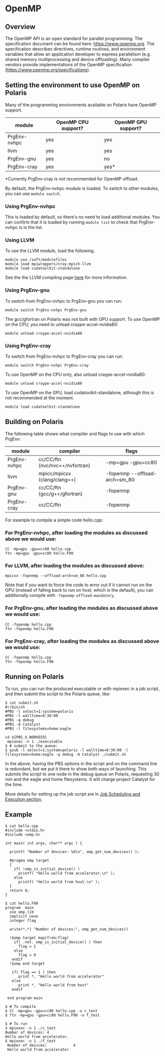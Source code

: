 # OpenMP

## Overview

The OpenMP API is an open standard for parallel programming. The specification document can be found here: https://www.openmp.org. The specification describes directives, runtime routines, and environment variables that allow an application developer to express parallelism (e.g. shared memory multiprocessing and device offloading). Many compiler vendors provide implementations of the OpenMP specification (https://www.openmp.org/specifications).

## Setting the environment to use OpenMP on Polaris

Many of the programming environments available on Polaris have OpenMP support.


|module| OpenMP CPU support? | OpenMP GPU support? |
| --- | --- | --- |
| PrgEnv-nvhpc | yes | yes | 
| llvm | yes | yes |
| PrgEnv-gnu | yes | no |
| PrgEnv-cray | yes | yes* |

*Currently PrgEnv-cray is not recommended for OpenMP offload.

By default, the PrgEnv-nvhpc module is loaded. To switch to other modules, you can use `module switch`.

### Using PrgEnv-nvhpc

This is loaded by default, so there's no need to load additional modules. You can confirm that it is loaded by running `module list` to check that PrgEnv-nvhpc is in the list.

### Using LLVM

To use the LLVM module, load the following.
```
module use /soft/modulefiles
module load mpiwrappers/cray-mpich-llvm
module load cudatoolkit-standalone
```

See the the LLVM compiling page [here](../compiling-and-linking/llvm-compilers-polaris.md) for more information.

### Using PrgEnv-gnu

To switch from PrgEnv-nvhpc to PrgEnv-gnu you can run:

```
module switch PrgEnv-nvhpc PrgEnv-gnu
```

The gcc/gfortran on Polaris was not built with GPU support. To use OpenMP on the CPU, you need to unload craype-accel-nvidia80:

```
module unload craype-accel-nvidia80
```

### Using PrgEnv-cray

To switch from PrgEnv-nvhpc to PrgEnv-cray you can run:

```
module switch PrgEnv-nvhpc PrgEnv-cray
```

To use OpenMP on the CPU only, also unload craype-accel-nvidia80:

```
module unload craype-accel-nvidia80
```

To use OpenMP on the GPU, load cudatoolkit-standalone, although this is not recommended at the moment.
```
module load cudatoolkit-standalone
```


## Building on Polaris

The following table shows what compiler and flags to use with which PrgEnv:

|module | compiler | flags
| --- | --- | --- |
| PrgEnv-nvhpc | cc/CC/ftn (nvc/nvc++/nvfortran) | -mp=gpu -gpu=cc80 | 
| llvm | mpicc/mpicxx (clang/clang++) | -fopenmp --offload-arch=sm_80 | 
| PrgEnv-gnu | cc/CC/ftn (gcc/g++/gfortran) | -fopenmp |
| PrgEnv-cray | cc/CC/ftn | -fopenmp |

For example to compile a simple code hello.cpp:

### For PrgEnv-nvhpc, after loading the modules as discussed above we would use:

```
CC -mp=gpu -gpu=cc80 hello.cpp
ftn -mp=gpu -gpu=cc80 hello.F90
```

### For LLVM, after loading the modules as discussed above:

```
mpicxx -fopenmp --offload-arch=sm_80 hello.cpp 
```

Note that if you want to force the code to error out if it cannot run on
the GPU (instead of falling back to run on host, which is the default), you can
additionally compile with `-fopenmp-offload-mandatory`.

### For PrgEnv-gnu, after loading the modules as discussed above we would use:

```
CC -fopenmp hello.cpp
ftn -fopenmp hello.F90
```

### For PrgEnv-cray, after loading the modules as discussed above we would use:

```
CC -fopenmp hello.cpp
ftn -fopenmp hello.F90
```


## Running on Polaris

To run, you can run the produced executable or with mpiexec in a job script, and then submit the script to the Polaris queue, like:

```
$ cat submit.sh
#!/bin/sh
#PBS -l select=1:system=polaris
#PBS -l walltime=0:30:00
#PBS -q debug 
#PBS -A Catalyst
#PBS -l filesystems=home:eagle

cd ${PBS_O_WORKDIR}
 mpiexec -n 1 ./executable
$ # submit to the queue:
$ qsub -l select=1:system=polaris -l walltime=0:30:00 -l filesystems=home:eagle -q debug -A Catalyst ./submit.sh
```

In the above, having the PBS options in the script and on the command line is redundant, but we put it there to show both ways of launching. This submits the script to one node in the debug queue on Polaris, requesting 30 min and the eagle and home filesystems. It will charge project Catalyst for the time.

More details for setting up the job script are in [Job Scheduling and Execution section](../../running-jobs/job-and-queue-scheduling.md).


## Example

```
$ cat hello.cpp
#include <stdio.h>
#include <omp.h>

int main( int argv, char** argc ) {

  printf( "Number of devices: %d\n", omp_get_num_devices() );

  #pragma omp target
  {
    if( !omp_is_initial_device() )
      printf( "Hello world from accelerator.\n" );
    else
      printf( "Hello world from host.\n" );
  }
  return 0;
}

$ cat hello.F90
program  main
  use omp_lib
  implicit none
  integer flag
  
  write(*,*) "Number of devices:", omp_get_num_devices()

  !$omp target map(from:flag)
    if( .not. omp_is_initial_device() ) then
      flag = 1
    else
      flag = 0
   endif
  !$omp end target

   if( flag == 1 ) then
      print *, "Hello world from accelerator"
   else
      print *, "Hello world from host"
   endif

 end program main

$ # To compile
$ CC -mp=gpu -gpu=cc80 hello.cpp -o c_test
$ ftn -mp=gpu -gpu=cc80 hello.F90 -o f_test

$ # To run 
$ mpiexec -n 1 ./c_test
Number of devices: 4
Hello world from accelerator.
$ mpiexec -n 1 ./f_test
 Number of devices:            4
 Hello world from accelerator

```

